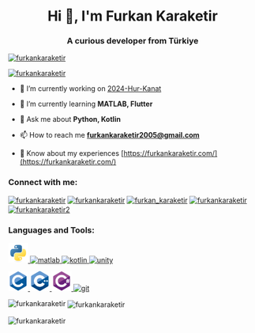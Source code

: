 <h1 align="center">Hi 👋, I'm Furkan Karaketir</h1>
<h3 align="center">A curious developer from Türkiye</h3>

<p align="left"> <a href="https://github.com/ryo-ma/github-profile-trophy"><img src="https://github-profile-trophy.vercel.app/?username=furkankaraketir" alt="furkankaraketir" /></a> </p>

<p align="left"> <a href="https://twitter.com/furkankaraketir" target="blank"><img src="https://img.shields.io/twitter/follow/furkankaraketir?logo=twitter&style=for-the-badge" alt="furkankaraketir" /></a> </p>

- 🔭 I’m currently working on [2024-Hur-Kanat](https://github.com/FurkanKaraketir/2024-Hur-Kanat)

- 🌱 I’m currently learning **MATLAB, Flutter**

- 💬 Ask me about **Python, Kotlin**

- 📫 How to reach me **furkankaraketir2005@gmail.com**

- 📄 Know about my experiences [https://furkankaraketir.com/](https://furkankaraketir.com/)

<h3 align="left">Connect with me:</h3>
<p align="left">
<a href="https://twitter.com/furkankaraketir" target="blank"><img align="center" src="https://raw.githubusercontent.com/rahuldkjain/github-profile-readme-generator/master/src/images/icons/Social/twitter.svg" alt="furkankaraketir" height="30" width="40" /></a>
<a href="https://linkedin.com/in/furkankaraketir" target="blank"><img align="center" src="https://raw.githubusercontent.com/rahuldkjain/github-profile-readme-generator/master/src/images/icons/Social/linked-in-alt.svg" alt="furkankaraketir" height="30" width="40" /></a>
<a href="https://instagram.com/furkan_karaketir" target="blank"><img align="center" src="https://raw.githubusercontent.com/rahuldkjain/github-profile-readme-generator/master/src/images/icons/Social/instagram.svg" alt="furkan_karaketir" height="30" width="40" /></a>
<a href="https://www.youtube.com/@FurkanKaraketir" target="blank"><img align="center" src="https://raw.githubusercontent.com/rahuldkjain/github-profile-readme-generator/master/src/images/icons/Social/youtube.svg" alt="furkankaraketir" height="30" width="40" /></a>
<a href="https://www.hackerrank.com/furkankaraketir2" target="blank"><img align="center" src="https://raw.githubusercontent.com/rahuldkjain/github-profile-readme-generator/master/src/images/icons/Social/hackerrank.svg" alt="furkankaraketir2" height="30" width="40" /></a>
</p>

<h3 align="left">Languages and Tools:</h3>
<p align="left"> 
  <a href="https://www.python.org" target="_blank" rel="noreferrer"> <img src="https://raw.githubusercontent.com/devicons/devicon/master/icons/python/python-original.svg" alt="python" width="40" height="40"/> </a>
  <a href="https://www.mathworks.com/" target="_blank" rel="noreferrer"> <img src="https://upload.wikimedia.org/wikipedia/commons/2/21/Matlab_Logo.png" alt="matlab" width="40" height="40"/> </a> 
  <a href="https://kotlinlang.org" target="_blank" rel="noreferrer"> <img src="https://www.vectorlogo.zone/logos/kotlinlang/kotlinlang-icon.svg" alt="kotlin" width="40" height="40"/> </a>
  <a href="https://unity.com/" target="_blank" rel="noreferrer"> <img src="https://www.vectorlogo.zone/logos/unity3d/unity3d-icon.svg" alt="unity" width="40" height="40"/> </a> </p>
  <a href="https://www.cprogramming.com/" target="_blank" rel="noreferrer"> <img src="https://raw.githubusercontent.com/devicons/devicon/master/icons/c/c-original.svg" alt="c" width="40" height="40"/> </a>
  <a href="https://www.w3schools.com/cpp/" target="_blank" rel="noreferrer"> <img src="https://raw.githubusercontent.com/devicons/devicon/master/icons/cplusplus/cplusplus-original.svg" alt="cplusplus" width="40" height="40"/> </a> 
  <a href="https://www.w3schools.com/cs/" target="_blank" rel="noreferrer"> <img src="https://raw.githubusercontent.com/devicons/devicon/master/icons/csharp/csharp-original.svg" alt="csharp" width="40" height="40"/> </a> 
  <a href="https://git-scm.com/" target="_blank" rel="noreferrer"> <img src="https://www.vectorlogo.zone/logos/git-scm/git-scm-icon.svg" alt="git" width="40" height="40"/> </a> 

<p><img align="left" src="https://github-readme-stats.vercel.app/api/top-langs?username=furkankaraketir&show_icons=true&locale=en&layout=compact" alt="furkankaraketir" /></p>

<p>&nbsp;<img align="center" src="https://github-readme-stats.vercel.app/api?username=furkankaraketir&show_icons=true&locale=en" alt="furkankaraketir" /></p>

<p><img align="center" src="https://github-readme-streak-stats.herokuapp.com/?user=furkankaraketir&" alt="furkankaraketir" /></p>
